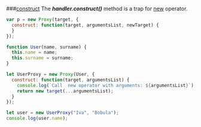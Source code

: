 ###[construct](https://developer.mozilla.org/en-US/docs/Web/JavaScript/Reference/Global_Objects/Proxy/handler/construct)
The <b><em>handler.construct()</em></b> method is a trap for [new](https://developer.mozilla.org/en-US/docs/Web/JavaScript/Reference/Operators/new) operator.

```javascript
var p = new Proxy(target, {
  construct: function(target, argumentsList, newTarget) {
  }
});
```

```javascript
function User(name, surname) {
  this.name = name;
  this.surname = surname;
}

let UserProxy = new Proxy(User, {
  construct: function(target, argumentsList) {
    console.log(`Call  new operator with arguments: ${argumentsList}`);
    return new target(...argumentsList);
  }
});

let user = new UserProxy("Iva", "Bobula");
console.log(user.name);
```